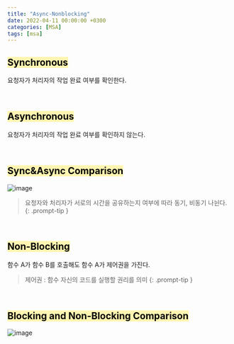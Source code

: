 ```yaml
---
title: "Async-Nonblocking"
date: 2022-04-11 00:00:00 +0300
categories: [MSA]
tags: [msa]
---
```


## <mark style='background-color: #fff5b1'> Synchronous </mark>
요청자가 처리자의 작업 완료 여부를 확인한다.

<br>

## <mark style='background-color: #fff5b1'> Asynchronous </mark>
요청자가 처리자의 작업 완료 여부를 확인하지 않는다.

<br>

## <mark style='background-color: #fff5b1'> Sync&Async Comparison </mark>
![image](https://user-images.githubusercontent.com/76933244/162745605-b22463c2-2ca7-4e7a-b0c1-533c54350fd8.png)

> 요청자와 처리자가 서로의 시간을 공유하는지 여부에 따라 동기, 비동기 나뉜다.
{: .prompt-tip }

<br>

## <mark style='background-color: #fff5b1'> Non-Blocking </mark>
함수 A가 함수 B를 호출해도 함수 A가 제어권을 가진다.
> 제어권 : 함수 자신의 코드를 실행할 권리를 의미
{: .prompt-tip }

<br>

## <mark style='background-color: #fff5b1'> Blocking and Non-Blocking Comparison </mark>
![image](https://user-images.githubusercontent.com/76933244/162746960-8642bb8f-d2ea-451a-9f66-3e5a6086b652.png)

<br>
